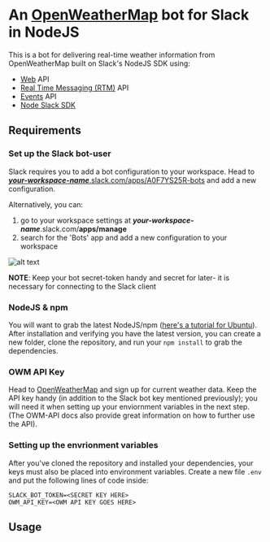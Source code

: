 # An [OpenWeatherMap](https://openweathermap.org/api) bot for Slack in NodeJS 
This is a bot for delivering real-time weather information from OpenWeatherMap built on Slack's NodeJS SDK using:
- [Web](https://api.slack.com/web) API
- [Real Time Messaging (RTM)](https://api.slack.com/rtm) API
- [Events](https://api.slack.com/events-api) API
- [Node Slack SDK](https://github.com/slackapi/node-slack-sdk)

## Requirements
### Set up the Slack bot-user
Slack requires you to add a bot configuration to your workspace. Head to
[**_your-workspace-name_**.slack.com/apps/A0F7YS25R-bots](https://slack.com/apps/A0F7YS25R-bots)
and add a new configuration.

Alternatively, you can:
1. go to your workspace settings at **_your-workspace-name_**.slack.com/**apps/manage**
2. search for the 'Bots' app and add a new configuration to your workspace

![alt text](https://i.imgur.com/QuwB4M1.gif "Search and add")

**NOTE**: Keep your bot secret-token handy and secret for later- it is necessary for connecting to the Slack client

### NodeJS & npm
You will want to grab the latest NodeJS/npm ([here's a tutorial for Ubuntu](https://tecadmin.net/install-latest-nodejs-npm-on-ubuntu/)).
After installation and verifying you have the latest version, you can create a new folder, clone the repository, and run your `npm install` to grab the dependencies.

### OWM API Key
Head to [OpenWeatherMap](https://openweathermap.org/appid) and sign up for current weather data.
Keep the API key handy (in addition to the Slack bot key mentioned previously); you will need it when setting up your enviornment variables in the next step.
(The OWM-API docs also provide great information on how to further use the API).

### Setting up the envrionment variables
After you've cloned the repository and installed your dependencies, your keys must also be placed into environment variables.
Create a new file `.env` and put the following lines of code inside:
```
SLACK_BOT_TOKEN=<SECRET KEY HERE>
OWM_API_KEY=<OWM API KEY GOES HERE>
```




## Usage



